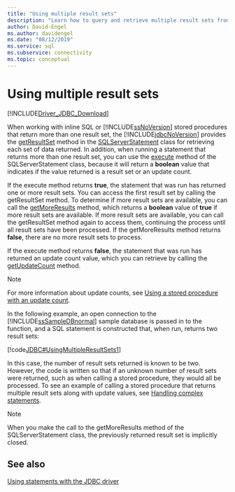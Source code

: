 ```yaml
---
title: "Using multiple result sets"
description: "Learn how to query and retrieve multiple result sets from a single execute using the JDBC Driver for SQL Server."
author: David-Engel
ms.author: davidengel
ms.date: "08/12/2019"
ms.service: sql
ms.subservice: connectivity
ms.topic: conceptual
---
```


# Using multiple result sets

[!INCLUDE[Driver_JDBC_Download](../../includes/driver_jdbc_download.md)]

When working with inline SQL or [!INCLUDE[ssNoVersion](../../includes/ssnoversion-md.md)] stored procedures that return more than one result set, the [!INCLUDE[jdbcNoVersion](../../includes/jdbcnoversion_md.md)] provides the [getResultSet](../../connect/jdbc/reference/getresultset-method-sqlserverstatement.md) method in the [SQLServerStatement](../../connect/jdbc/reference/sqlserverstatement-class.md) class for retrieving each set of data returned. In addition, when running a statement that returns more than one result set, you can use the [execute](../../connect/jdbc/reference/execute-method-sqlserverstatement.md) method of the SQLServerStatement class, because it will return a **boolean** value that indicates if the value returned is a result set or an update count.

If the execute method returns **true**, the statement that was run has returned one or more result sets. You can access the first result set by calling the getResultSet method. To determine if more result sets are available, you can call the [getMoreResults](../../connect/jdbc/reference/getmoreresults-method-sqlserverstatement.md) method, which returns a **boolean** value of **true** if more result sets are available. If more result sets are available, you can call the getResultSet method again to access them, continuing the process until all result sets have been processed. If the getMoreResults method returns **false**, there are no more result sets to process.

If the execute method returns **false**, the statement that was run has returned an update count value, which you can retrieve by calling the [getUpdateCount](../../connect/jdbc/reference/getupdatecount-method-sqlserverstatement.md) method.

> [!NOTE]  
> For more information about update counts, see [Using a stored procedure with an update count](../../connect/jdbc/using-a-stored-procedure-with-an-update-count.md).

In the following example, an open connection to the [!INCLUDE[ssSampleDBnormal](../../includes/sssampledbnormal-md.md)] sample database is passed in to the function, and a SQL statement is constructed that, when run, returns two result sets:

[!code[JDBC#UsingMultipleResultSets1](../../connect/jdbc/codesnippet/Java/using-multiple-result-sets_1.java)]

In this case, the number of result sets returned is known to be two. However, the code is written so that if an unknown number of result sets were returned, such as when calling a stored procedure, they would all be processed. To see an example of calling a stored procedure that returns multiple result sets along with update values, see [Handling complex statements](../../connect/jdbc/handling-complex-statements.md).

> [!NOTE]  
> When you make the call to the getMoreResults method of the SQLServerStatement class, the previously returned result set is implicitly closed.

## See also

[Using statements with the JDBC driver](../../connect/jdbc/using-statements-with-the-jdbc-driver.md)

